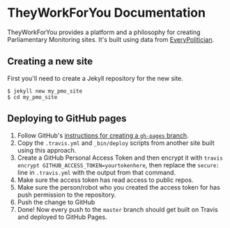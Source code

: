 # TheyWorkForYou Documentation

TheyWorkForYou provides a platform and a philosophy for creating Parliamentary Monitoring sites. It's built using data from [EveryPolitician](http://everypolitician.org/).

## Creating a new site

First you'll need to create a Jekyll repository for the new site.

    $ jekyll new my_pmo_site
    $ cd my_pmo_site

## Deploying to GitHub pages

1. Follow GitHub's [instructions for creating a `gh-pages` branch](https://help.github.com/articles/creating-project-pages-manually/#create-a-gh-pages-branch).
2. Copy the `.travis.yml` and `_bin/deploy` scripts from another site built using this approach.
3. Create a GitHub Personal Access Token and then encrypt it with `travis encrypt GITHUB_ACCESS_TOKEN=yourtokenhere`, then replace the `secure: ` line in `.travis.yml` with the output from that command.
4. Make sure the access token has read access to public repos.
5. Make sure the person/robot who you created the access token for has push permission to the repository.
6. Push the change to GitHub
7. Done! Now every push to the `master` branch should get built on Travis and deployed to GitHub Pages.
